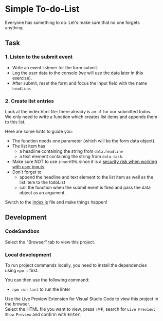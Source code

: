 # Simple To-do-List

Everyone has something to do. Let's make sure that no one forgets anything.

## Task

### 1. Listen to the submit event

- Write an event listener for the form submit.
- Log the user data to the console (we will use the data later in this exercise).
- After submit, reset the form and focus the input field with the name `headline`.

### 2. Create list entries

Look at the index.html file: there already is an `ul` for our submitted todos. We only need to write a function which creates list items and appends them to this list.

Here are some hints to guide you:

- The function needs one parameter (which will be the form data object).
- The list item has
  - a headline containing the string from `data.headline`
  - a text element containing the string from `data.task`.
- Make sure NOT to use `innerHTML` since it is a [security risk when working with user inputs](https://developer.mozilla.org/en-US/docs/Web/API/Element/innerHTML#security_considerations).
- Don't forget to
  - append the headline and text element to the list item as well as the list item to the todoList
  - call the function when the submit event is fired and pass the data object as an argument.

Switch to the [index.js](./js/index.js) file and make things happen!

## Development

### CodeSandbox

Select the "Browser" tab to view this project.

### Local development

To run project commands locally, you need to install the dependencies using `npm i` first.

You can then use the following command:

- `npm run lint` to run the linter

Use the Live Preview Extension for Visual Studio Code to view this project in the browser.  
Select the HTML file you want to view, press <kbd>⇧</kbd><kbd>⌘</kbd><kbd>P</kbd>, search for `Live Preview: Show Preview` and confirm with <kbd>Enter</kbd>.
